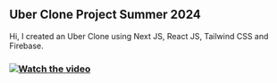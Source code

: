## Uber Clone Project Summer 2024

Hi, I created an Uber Clone using Next JS, React JS, Tailwind CSS and Firebase.

### [![Watch the video](https://raw.githubusercontent.com/Sujoy-Barua/main/Screenshot%20(2).png)](https://youtu.be/1zpn0WZmXsc)
